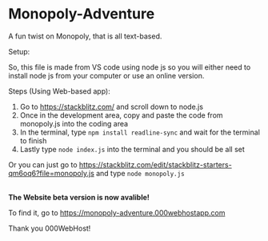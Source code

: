 # Monopoly-Adventure
A fun twist on Monopoly, that is all text-based.

Setup:

So, this file is made from VS code using node js so you will either need to install node js from your computer or use an online version.

Steps (Using Web-based app):

1. Go to https://stackblitz.com/ and scroll down to node.js
2. Once in the development area, copy and paste the code from monopoly.js into the coding area
3. In the terminal, type <code>npm install readline-sync</code> and wait for the terminal to finish
4. Lastly type <code>node index.js</code> into the terminal and you should be all set

Or you can just go to https://stackblitz.com/edit/stackblitz-starters-qm6oq6?file=monopoly.js and type <code>node monopoly.js</code>

<br>
<strong>The Website beta version is now avalible!</strong>

To find it, go to https://monopoly-adventure.000webhostapp.com

Thank you 000WebHost!

